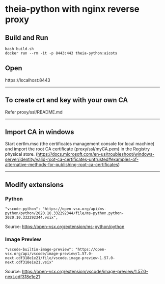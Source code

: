 # theia-python with nginx reverse proxy

## Build and Run
```
bash build.sh
docker run --rm -it -p 8443:443 theia-python:aicots
```

## Open

https://localhost:8443


---

## To create crt and key with your own CA

Refer proxy/ssl/README.md


---

## Import CA in windows

Start certlm.msc (the certificates management console for local machine) and import the root CA certificate (proxy/ssl/myCA.pem) in the Registry physical store. (https://docs.microsoft.com/en-us/troubleshoot/windows-server/identity/valid-root-ca-certificates-untrusted#examples-of-alternative-methods-for-publishing-root-ca-certificates)


---

## Modify extensions

### Python

```
"vscode-python": "https://open-vsx.org/api/ms-python/python/2020.10.332292344/file/ms-python.python-2020.10.332292344.vsix",
```

Source: https://open-vsx.org/extension/ms-python/python


### Image Preview

```
"vscode-builtin-image-preview": "https://open-vsx.org/api/vscode/image-preview/1.57.0-next.cdf318e1e21/file/vscode.image-preview-1.57.0-next.cdf318e1e21.vsix"
```

Source: https://open-vsx.org/extension/vscode/image-preview/1.57.0-next.cdf318e1e21